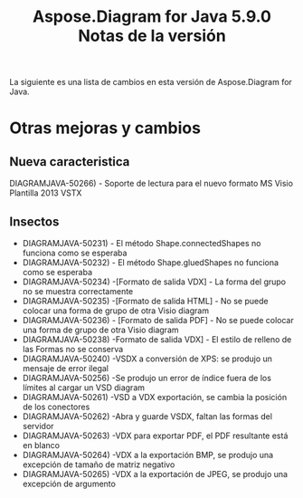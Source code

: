 ﻿---
title: Aspose.Diagram for Java 5.9.0 Notas de la versión
type: docs
weight: 10
url: /es/java/aspose-diagram-for-java-5-9-0-release-notes/
---
La siguiente es una lista de cambios en esta versión de Aspose.Diagram for Java.
# **Otras mejoras y cambios**
## **Nueva caracteristica**
DIAGRAMJAVA-50266) - Soporte de lectura para el nuevo formato MS Visio Plantilla 2013 VSTX
## **Insectos**
- DIAGRAMJAVA-50231) - El método Shape.connectedShapes no funciona como se esperaba
- DIAGRAMJAVA-50232) - El método Shape.gluedShapes no funciona como se esperaba
- DIAGRAMJAVA-50234) -[Formato de salida VDX] - La forma del grupo no se muestra correctamente
- DIAGRAMJAVA-50235) -[Formato de salida HTML] - No se puede colocar una forma de grupo de otra Visio diagram
- DIAGRAMJAVA-50236) - [Formato de salida PDF] - No se puede colocar una forma de grupo de otra Visio diagram
- DIAGRAMJAVA-50238) -Formato de salida VDX] - El estilo de relleno de las Formas no se conserva
- DIAGRAMJAVA-50240) -VSDX a conversión de XPS: se produjo un mensaje de error ilegal
- DIAGRAMJAVA-50256) -Se produjo un error de índice fuera de los límites al cargar un VSD diagram
- DIAGRAMJAVA-50261) -VSD a VDX exportación, se cambia la posición de los conectores
- DIAGRAMJAVA-50262) -Abra y guarde VSDX, faltan las formas del servidor
- DIAGRAMJAVA-50263) -VDX para exportar PDF, el PDF resultante está en blanco
- DIAGRAMJAVA-50264) -VDX a la exportación BMP, se produjo una excepción de tamaño de matriz negativo
- DIAGRAMJAVA-50265) -VDX a la exportación de JPEG, se produjo una excepción de argumento
